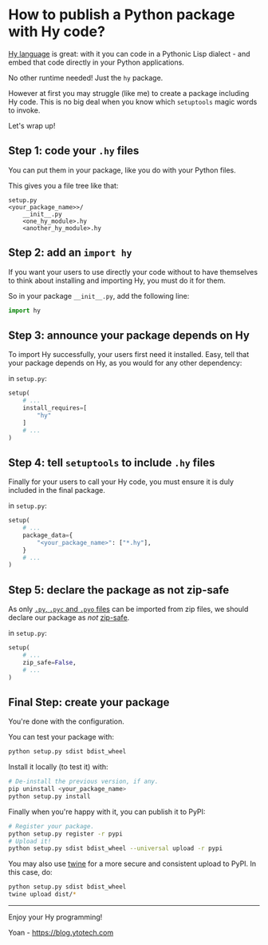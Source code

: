 # How to publish a Python package with Hy code?

[Hy language](https://hylang.org) is great: with it you can code in a Pythonic Lisp dialect - and
embed that code directly in your Python applications.

No other runtime needed! Just the `hy` package.

However at first you may struggle (like me) to create a package including Hy code.
This is no big deal when you know which `setuptools` magic words to invoke.

Let's wrap up!

## Step 1: code your `.hy` files

You can put them in your package, like you do with your Python files.

This gives you a file tree like that:

```
setup.py
<your_package_name>>/
	__init__.py
	<one_hy_module>.hy
	<another_hy_module>.hy
```

## Step 2: add an `import hy`

If you want your users to use directly your code without to have themselves
to think about installing and importing Hy, you must do it for them.

So in your package `__init__.py`, add the following line:

```python
import hy
```

## Step 3: announce your package depends on Hy

To import Hy successfully, your users first need it installed.
Easy, tell that your package depends on Hy, as you would for any other dependency:

in `setup.py`:
```python
setup(
	# ...
	install_requires=[
		"hy"
	]
	# ...
)
```

## Step 4: tell `setuptools` to include `.hy` files

Finally for your users to call your Hy code, you must ensure it is duly included
in the final package.

in `setup.py`:
```python
setup(
	# ...
	package_data={
		"<your_package_name>": ["*.hy"],
	}
	# ...
)
```

## Step 5: declare the package as not zip-safe

As only [`.py`, `.pyc` and `.pyo` files](https://stackoverflow.com/a/2798535/1956471) can be imported from zip files, we should declare our package as *not* [zip-safe](http://peak.telecommunity.com/DevCenter/setuptools#setting-the-zip-safe-flag).

in `setup.py`:
```python
setup(
	# ...
	zip_safe=False,
	# ...
)
```

## Final Step: create your package

You're done with the configuration.

You can test your package with:
```sh
python setup.py sdist bdist_wheel
```

Install it locally (to test it) with:
```sh
# De-install the previous version, if any.
pip uninstall <your_package_name>
python setup.py install
```

Finally when you're happy with it, you can publish it to PyPI:
```sh
# Register your package.
python setup.py register -r pypi
# Upload it!
python setup.py sdist bdist_wheel --universal upload -r pypi
```

You may also use [twine](https://github.com/pypa/twine) for a more secure and consistent
upload to PyPI. In this case, do:

```sh
python setup.py sdist bdist_wheel
twine upload dist/*
```

----------------------------------

Enjoy your Hy programming!

Yoan - https://blog.ytotech.com
